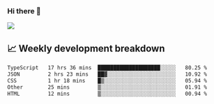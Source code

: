 ### Hi there 👋
<img align="center" src="https://github-readme-stats.vercel.app/api?username=Tumao727&show_icons=true&hide_title=true&theme=dracula" />


## 📈 Weekly development breakdown
<!--START_SECTION:waka-->

```txt
TypeScript   17 hrs 36 mins  ████████████████████░░░░░   80.25 %
JSON         2 hrs 23 mins   ██▓░░░░░░░░░░░░░░░░░░░░░░   10.92 %
CSS          1 hr 18 mins    █▒░░░░░░░░░░░░░░░░░░░░░░░   05.94 %
Other        25 mins         ▒░░░░░░░░░░░░░░░░░░░░░░░░   01.91 %
HTML         12 mins         ▒░░░░░░░░░░░░░░░░░░░░░░░░   00.94 %
```

<!--END_SECTION:waka-->
